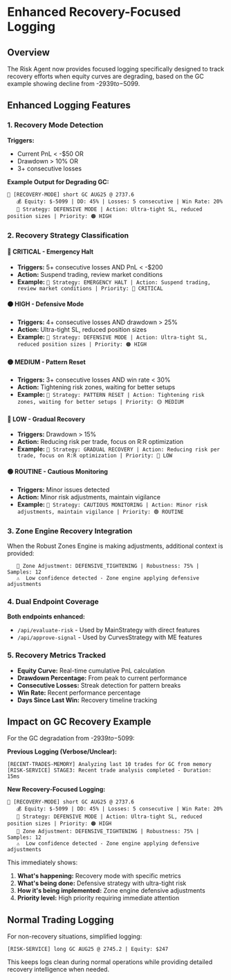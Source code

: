# Enhanced Recovery-Focused Logging

## Overview
The Risk Agent now provides focused logging specifically designed to track recovery efforts when equity curves are degrading, based on the GC example showing decline from -$2939 to -$5099.

## Enhanced Logging Features

### 1. Recovery Mode Detection
**Triggers:** 
- Current PnL < -$50 OR 
- Drawdown > 10% OR 
- 3+ consecutive losses

**Example Output for Degrading GC:**
```
🚨 [RECOVERY-MODE] short GC AUG25 @ 2737.6
   💰 Equity: $-5099 | DD: 45% | Losses: 5 consecutive | Win Rate: 20%
   🎯 Strategy: DEFENSIVE MODE | Action: Ultra-tight SL, reduced position sizes | Priority: 🟠 HIGH
```

### 2. Recovery Strategy Classification

#### 🔴 CRITICAL - Emergency Halt
- **Triggers:** 5+ consecutive losses AND PnL < -$200
- **Action:** Suspend trading, review market conditions
- **Example:** `🎯 Strategy: EMERGENCY HALT | Action: Suspend trading, review market conditions | Priority: 🔴 CRITICAL`

#### 🟠 HIGH - Defensive Mode  
- **Triggers:** 4+ consecutive losses AND drawdown > 25%
- **Action:** Ultra-tight SL, reduced position sizes
- **Example:** `🎯 Strategy: DEFENSIVE MODE | Action: Ultra-tight SL, reduced position sizes | Priority: 🟠 HIGH`

#### 🟡 MEDIUM - Pattern Reset
- **Triggers:** 3+ consecutive losses AND win rate < 30%
- **Action:** Tightening risk zones, waiting for better setups
- **Example:** `🎯 Strategy: PATTERN RESET | Action: Tightening risk zones, waiting for better setups | Priority: 🟡 MEDIUM`

#### 🔵 LOW - Gradual Recovery
- **Triggers:** Drawdown > 15%
- **Action:** Reducing risk per trade, focus on R:R optimization
- **Example:** `🎯 Strategy: GRADUAL RECOVERY | Action: Reducing risk per trade, focus on R:R optimization | Priority: 🔵 LOW`

#### 🟢 ROUTINE - Cautious Monitoring
- **Triggers:** Minor issues detected
- **Action:** Minor risk adjustments, maintain vigilance
- **Example:** `🎯 Strategy: CAUTIOUS MONITORING | Action: Minor risk adjustments, maintain vigilance | Priority: 🟢 ROUTINE`

### 3. Zone Engine Recovery Integration

When the Robust Zones Engine is making adjustments, additional context is provided:

```
   🔧 Zone Adjustment: DEFENSIVE_TIGHTENING | Robustness: 75% | Samples: 12
   ⚠️  Low confidence detected - Zone engine applying defensive adjustments
```

### 4. Dual Endpoint Coverage

**Both endpoints enhanced:**
- `/api/evaluate-risk` - Used by MainStrategy with direct features
- `/api/approve-signal` - Used by CurvesStrategy with ME features

### 5. Recovery Metrics Tracked

- **Equity Curve:** Real-time cumulative PnL calculation
- **Drawdown Percentage:** From peak to current performance
- **Consecutive Losses:** Streak detection for pattern breaks
- **Win Rate:** Recent performance percentage
- **Days Since Last Win:** Recovery timeline tracking

## Impact on GC Recovery Example

For the GC degradation from -$2939 to -$5099:

**Previous Logging (Verbose/Unclear):**
```
[RECENT-TRADES-MEMORY] Analyzing last 10 trades for GC from memory
[RISK-SERVICE] STAGE3: Recent trade analysis completed - Duration: 15ms
```

**New Recovery-Focused Logging:**
```
🚨 [RECOVERY-MODE] short GC AUG25 @ 2737.6
   💰 Equity: $-5099 | DD: 45% | Losses: 5 consecutive | Win Rate: 20%
   🎯 Strategy: DEFENSIVE MODE | Action: Ultra-tight SL, reduced position sizes | Priority: 🟠 HIGH
   🔧 Zone Adjustment: DEFENSIVE_TIGHTENING | Robustness: 75% | Samples: 12
   ⚠️  Low confidence detected - Zone engine applying defensive adjustments
```

This immediately shows:
1. **What's happening:** Recovery mode with specific metrics
2. **What's being done:** Defensive strategy with ultra-tight risk
3. **How it's being implemented:** Zone engine defensive adjustments
4. **Priority level:** High priority requiring immediate attention

## Normal Trading Logging

For non-recovery situations, simplified logging:
```
[RISK-SERVICE] long GC AUG25 @ 2745.2 | Equity: $247
```

This keeps logs clean during normal operations while providing detailed recovery intelligence when needed.